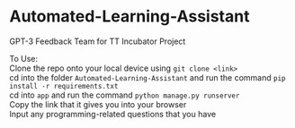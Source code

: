 # Automated-Learning-Assistant
GPT-3 Feedback Team for TT Incubator Project

To Use:  
Clone the repo onto your local device using `git clone <link>`  
cd into the folder `Automated-Learning-Assistant` and run the command `pip install -r requirements.txt`  
cd into `app` and run the command `python manage.py runserver`  
Copy the link that it gives you into your browser   
Input any programming-related questions that you have   
